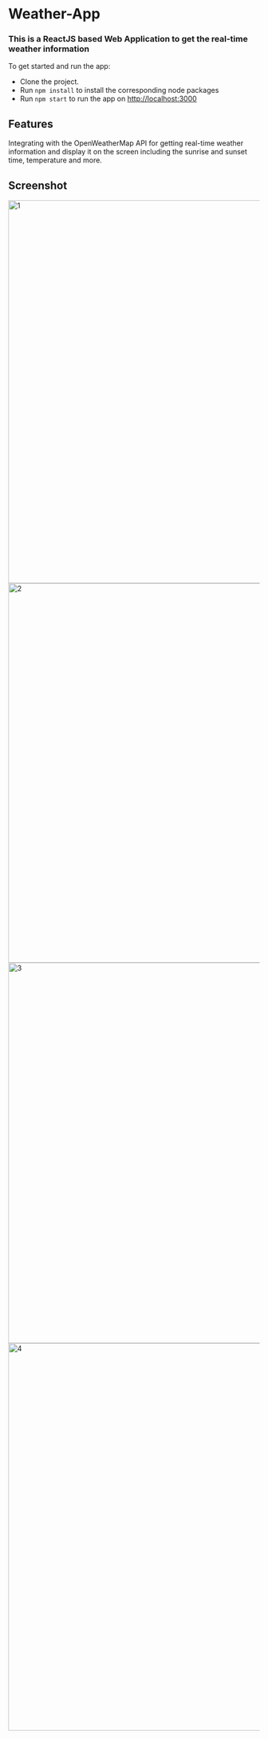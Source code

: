 # Weather-App

### This is a ReactJS based Web Application to get the real-time weather information

To get started and run the app:

- Clone the project.
- Run `npm install` to install the corresponding node packages
- Run `npm start` to run the app on [http://localhost:3000](http://localhost:3000)

## Features 

Integrating with the OpenWeatherMap API for getting real-time weather information and display it on the screen including the sunrise and sunset time, temperature and more.

## Screenshot

<img width="766" alt="1" src="https://user-images.githubusercontent.com/79577256/154799182-1ccf6f8f-1965-4c45-97ed-485422c0f75c.png">
<img width="759" alt="2" src="https://user-images.githubusercontent.com/79577256/154799183-2cb4208d-2955-419f-b7b0-b482088ede19.png">
<img width="761" alt="3" src="https://user-images.githubusercontent.com/79577256/154799187-ce46ecfe-53fe-4f16-b2e4-ac98666fa28a.png">
<img width="775" alt="4" src="https://user-images.githubusercontent.com/79577256/154799189-cd34829b-dac2-4436-ba1c-b61a220e8c5e.png">
